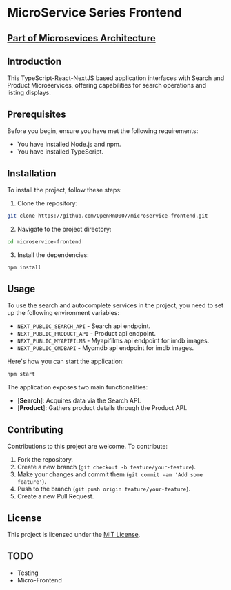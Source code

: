 # MicroService Series Frontend

## [Part of Microsevices Architecture](https://github.com/OpenRnD007/microservices/)

## Introduction
This TypeScript-React-NextJS based application interfaces with Search and Product Microservices, offering capabilities for search operations and listing displays.

## Prerequisites
Before you begin, ensure you have met the following requirements:
* You have installed Node.js and npm.
* You have installed TypeScript.

## Installation
To install the project, follow these steps:

1. Clone the repository:
```bash
git clone https://github.com/OpenRnD007/microservice-frontend.git
```

2. Navigate to the project directory:
```bash
cd microservice-frontend
```

3. Install the dependencies:
```bash
npm install
```

## Usage
To use the search and autocomplete services in the project, you need to set up the following environment variables:
* `NEXT_PUBLIC_SEARCH_API` - Search api endpoint.
* `NEXT_PUBLIC_PRODUCT_API` - Product api endpoint.
* `NEXT_PUBLIC_MYAPIFILMS` - Myapifilms api endpoint for imdb images.
* `NEXT_PUBLIC_OMDBAPI` - Myomdb api endpoint for imdb images.

Here's how you can start the application:
```bash
npm start
```

The application exposes two main functionalities:
* [**Search**]: Acquires data via the Search API.
* [**Product**]: Gathers product details through the Product API.

## Contributing
Contributions to this project are welcome. To contribute:
1. Fork the repository.
2. Create a new branch (`git checkout -b feature/your-feature`).
3. Make your changes and commit them (`git commit -am 'Add some feature'`).
4. Push to the branch (`git push origin feature/your-feature`).
5. Create a new Pull Request.

## License
This project is licensed under the [MIT License](LICENSE).

## TODO
- Testing
- Micro-Frontend 